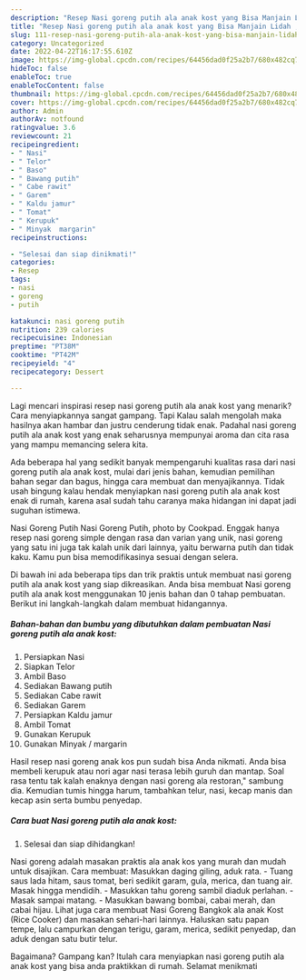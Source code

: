 ```yaml
---
description: "Resep Nasi goreng putih ala anak kost yang Bisa Manjain Lidah , Menggugah Selera"
title: "Resep Nasi goreng putih ala anak kost yang Bisa Manjain Lidah , Menggugah Selera"
slug: 111-resep-nasi-goreng-putih-ala-anak-kost-yang-bisa-manjain-lidah-menggugah-selera
category: Uncategorized
date: 2022-04-22T16:17:55.610Z
image: https://img-global.cpcdn.com/recipes/64456dad0f25a2b7/680x482cq70/nasi-goreng-putih-ala-anak-kost-foto-resep-utama.jpg
hideToc: false
enableToc: true
enableTocContent: false
thumbnail: https://img-global.cpcdn.com/recipes/64456dad0f25a2b7/680x482cq70/nasi-goreng-putih-ala-anak-kost-foto-resep-utama.jpg
cover: https://img-global.cpcdn.com/recipes/64456dad0f25a2b7/680x482cq70/nasi-goreng-putih-ala-anak-kost-foto-resep-utama.jpg
author: Admin
authorAv: notfound
ratingvalue: 3.6
reviewcount: 21
recipeingredient:
- " Nasi"
- " Telor"
- " Baso"
- " Bawang putih"
- " Cabe rawit"
- " Garem"
- " Kaldu jamur"
- " Tomat"
- " Kerupuk"
- " Minyak  margarin"
recipeinstructions:

- "Selesai dan siap dinikmati!"
categories:
- Resep
tags:
- nasi
- goreng
- putih

katakunci: nasi goreng putih 
nutrition: 239 calories
recipecuisine: Indonesian
preptime: "PT38M"
cooktime: "PT42M"
recipeyield: "4"
recipecategory: Dessert

---
```



Lagi mencari inspirasi resep nasi goreng putih ala anak kost yang menarik? Cara menyiapkannya sangat gampang. Tapi Kalau salah mengolah maka hasilnya akan hambar dan justru cenderung tidak enak. Padahal nasi goreng putih ala anak kost yang enak seharusnya mempunyai aroma dan cita rasa yang mampu memancing selera kita.


Ada beberapa hal yang sedikit banyak mempengaruhi kualitas rasa dari nasi goreng putih ala anak kost, mulai dari jenis bahan, kemudian pemilihan bahan segar dan bagus, hingga cara membuat dan menyajikannya. Tidak usah bingung kalau hendak menyiapkan nasi goreng putih ala anak kost enak di rumah, karena asal sudah tahu caranya maka hidangan ini dapat jadi suguhan istimewa.

Nasi Goreng Putih Nasi Goreng Putih, photo by Cookpad. Enggak hanya resep nasi goreng simple dengan rasa dan varian yang unik, nasi goreng yang satu ini juga tak kalah unik dari lainnya, yaitu berwarna putih dan tidak kaku. Kamu pun bisa memodifikasinya sesuai dengan selera.


Di bawah ini ada beberapa tips dan trik praktis untuk membuat nasi goreng putih ala anak kost yang siap dikreasikan. Anda bisa membuat Nasi goreng putih ala anak kost menggunakan 10 jenis bahan dan 0 tahap pembuatan. Berikut ini langkah-langkah dalam membuat hidangannya.

<!--inarticleads1-->

##### Bahan-bahan dan bumbu yang dibutuhkan dalam pembuatan Nasi goreng putih ala anak kost:

1. Persiapkan  Nasi
1. Siapkan  Telor
1. Ambil  Baso
1. Sediakan  Bawang putih
1. Sediakan  Cabe rawit
1. Sediakan  Garem
1. Persiapkan  Kaldu jamur
1. Ambil  Tomat
1. Gunakan  Kerupuk
1. Gunakan  Minyak / margarin


Hasil resep nasi goreng anak kos pun sudah bisa Anda nikmati. Anda bisa membeli kerupuk atau nori agar nasi terasa lebih guruh dan mantap. Soal rasa tentu tak kalah enaknya dengan nasi goreng ala restoran,&#34; sambung dia. Kemudian tumis hingga harum, tambahkan telur, nasi, kecap manis dan kecap asin serta bumbu penyedap. 

<!--inarticleads2-->

##### Cara buat Nasi goreng putih ala anak kost:


1. Selesai dan siap dihidangkan!

Nasi goreng adalah masakan praktis ala anak kos yang murah dan mudah untuk disajikan. Cara membuat: Masukkan daging giling, aduk rata. - Tuang saus lada hitam, saus tomat, beri sedikit garam, gula, merica, dan tuang air. Masak hingga mendidih. - Masukkan tahu goreng sambil diaduk perlahan. - Masak sampai matang. - Masukkan bawang bombai, cabai merah, dan cabai hijau. Lihat juga cara membuat Nasi Goreng Bangkok ala anak Kost (Rice Cooker) dan masakan sehari-hari lainnya. Haluskan satu papan tempe, lalu campurkan dengan terigu, garam, merica, sedikit penyedap, dan aduk dengan satu butir telur. 

Bagaimana? Gampang kan? Itulah cara menyiapkan nasi goreng putih ala anak kost yang bisa anda praktikkan di rumah. Selamat menikmati
